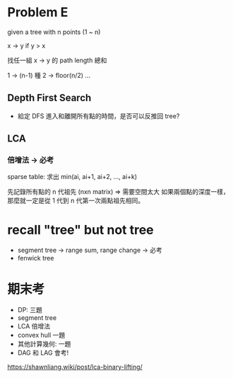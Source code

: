 # Problem E
given a tree with n points (1 ~ n)

x -> y if y > x

找任一組 x -> y 的 path length 總和

1 -> (n-1) 種
2 -> floor(n/2)
...



## Depth First Search
* 給定 DFS 進入和離開所有點的時間，是否可以反推回 tree?




## LCA
### 倍增法 -> 必考
sparse table: 求出 min(ai, ai+1, ai+2, ..., ai+k)

先記錄所有點的 n 代祖先 (nxn matrix) => 需要空間太大
如果兩個點的深度一樣，那麼就一定是從 1 代到 n 代第一次兩點祖先相同。





# recall "tree" but not tree
* segment tree -> range sum, range change -> 必考
* fenwick tree

# 期末考
* DP: 三題
* segment tree
* LCA 倍增法
* convex hull 一題
* 其他計算幾何: 一題
* DAG 和 LAG 會考!



https://shawnliang.wiki/post/lca-binary-lifting/